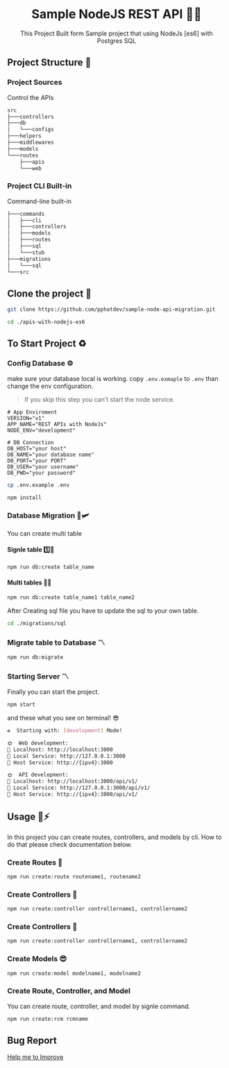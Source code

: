 <div align="center">
    <h1> Sample NodeJS REST API 🌈🌞 </h1>
    <p>This Project Built form Sample project that using NodeJs [es6] with Postgres SQL</p>
</div>

## Project Structure 📂

### Project Sources
Control the APIs
```sh
src
├───controllers
├───db
│   └───configs
├───helpers
├───middlewares
├───models
└───routes
    ├───apis
    └───web
```

### Project CLI Built-in
Command-line built-in
```sh
├───commands
│   ├───cli
│   ├───controllers
│   ├───models
│   ├───routes
│   ├───sql
│   └───stub
├───migrations
│   └───sql
└───src
```

## Clone the project 📂

```sh
git clone https://github.com/pphatdev/sample-node-api-migration.git
```

```sh
cd ./apis-with-nodejs-es6
```

## To Start Project ♻️

### Config Database ⚙️

make sure your database local is working. copy `.env.exmaple` to `.env` than change the env configuration.

> If you skip this step you can't start the node service.

```env
# App Enviroment
VERSION="v1"
APP_NAME="REST APIs with NodeJs"
NODE_ENV="development"

# DB Connection
DB_HOST="your host"
DB_NAME="your database name"
DB_PORT="your PORT"
DB_USER="your username"
DB_PWD="your password"
```

```sh
cp .env.example .env
```

```sh
npm install
```

### Database Migration 🚀🛩️

You can create multi table

#### Signle table 1️⃣🥰

```sh
npm run db:create table_name
```

#### Multi tables 🔢🥰

```sh
npm run db:create table_name1 table_name2
```
After Creating sql file you have to update the sql to your own table.

```sh
cd ./migrations/sql
```

### Migrate table to Database 〽️

```sh
npm run db:migrate
```

### Starting Server 〽️

Finally you can start the project.

```sh
npm start
```

and these what you see on terminal! 😎

```bash
♻️  Starting with: [development] Mode!

🌞  Web development:
🚀 Localhost: http://localhost:3000
🚀 Local Service: http://127.0.0.1:3000
🚀 Host Service: http://{ipv4}:3000

🌞  API development:
🚀 Localhost: http://localhost:3000/api/v1/
🚀 Local Service: http://127.0.0.1:3000/api/v1/
🚀 Host Service: http://{ipv4}:3000/api/v1/
```

## Usage 🧭⚡
In this project you can create routes, controllers, and models by cli. How to do that please check documentation below.

### Create Routes 📂
```bash
npm run create:route routename1, routename2
```

### Create Controllers 📂
```bash
npm run create:controller controllername1, controllername2
```

### Create Controllers 📂
```bash
npm run create:controller controllername1, controllername2
```

### Create Models 😎
```bash
npm run create:model modelname1, modelname2
```

### Create Route, Controller, and Model

You can create route, controller, and model by signle command.

```bash
npm run create:rcm rcmname
```

## Bug Report

[Help me to Improve](https://github.com/pphatdev/sample-node-api-migration/discussions/new?category=general)
